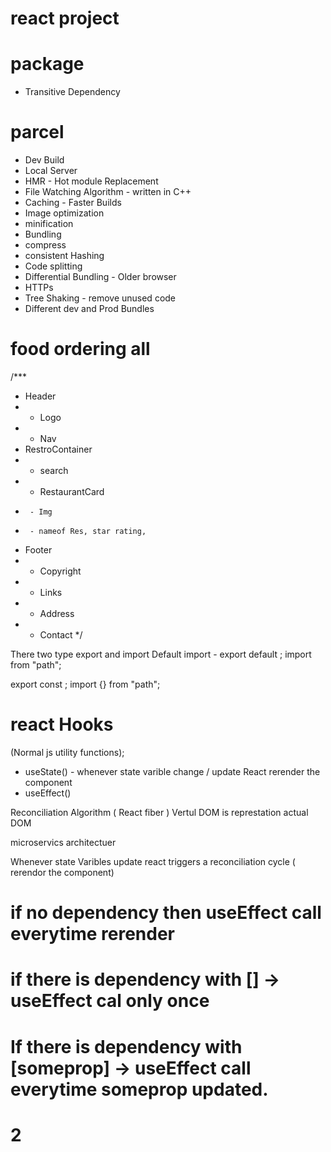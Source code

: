 # react project

# package 
- Transitive Dependency 

# parcel
- Dev Build
- Local Server
- HMR - Hot module Replacement
- File Watching Algorithm - written in C++
- Caching - Faster Builds
- Image optimization
- minification
- Bundling
- compress
- consistent Hashing
- Code splitting
- Differential Bundling - Older browser
- HTTPs
- Tree Shaking - remove unused code
- Different dev and Prod Bundles

# food ordering all 
/***
 * Header
 *  - Logo
 *  - Nav
 * RestroContainer
 *  - search
 *  - RestaurantCard
 *      - Img
 *      - nameof Res, star rating, 
 * Footer
 *  - Copyright
 *  - Links
 *  - Address
 *  - Contact
 */

 There two type export and import
 Default import - 
 export default <name of component>;
 import <name of component> from "path";

export const <name of component>;
 import {<name of component>} from "path";

 # react Hooks
 (Normal js utility functions);
 - useState() - whenever state varible change / update React rerender the component
 - useEffect()

 Reconciliation Algorithm ( React fiber )
Vertul DOM is represtation actual DOM 

microservics architectuer

Whenever state Varibles update react triggers a reconciliation cycle ( rerendor the component)


# if no dependency then useEffect call everytime rerender
# if there is dependency with [] -> useEffect cal only once
# If there is dependency with [someprop] -> useEffect call everytime someprop updated.


# 2 